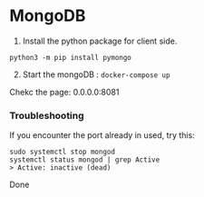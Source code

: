 # MongoDB

1. Install the python package for client side.
```
python3 -m pip install pymongo
```

2. Start the mongoDB : `docker-compose up`

Chekc the page: 0.0.0.0:8081

### Troubleshooting

If you encounter the port already in used, try this:
```
sudo systemctl stop mongod
systemctl status mongod | grep Active
> Active: inactive (dead)
```
Done